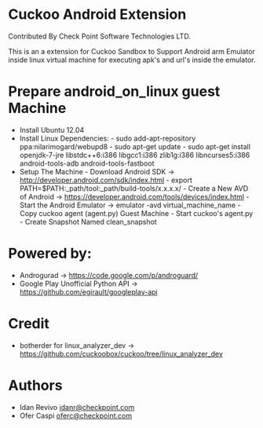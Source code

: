 Cuckoo Android Extension
=========
Contributed By Check Point Software Technologies LTD.

This is an a extension for Cuckoo Sandbox to Support Android arm Emulator inside
linux virtual machine for executing apk's and url's inside the emulator.

Prepare android_on_linux guest Machine
======================================

- Install Ubuntu 12.04
- Install Linux Dependencies:
      - sudo add-apt-repository ppa:nilarimogard/webupd8
      - sudo apt-get update
      - sudo apt-get install openjdk-7-jre libstdc++6:i386 libgcc1:i386 zlib1g:i386
      libncurses5:i386 android-tools-adb android-tools-fastboot
- Setup The Machine
      - Download Android SDK ->  http://developer.android.com/sdk/index.html
      - export PATH=$PATH:_path/tool:_path/build-tools/x.x.x.x/
      - Create a New AVD of Android  -> https://developer.android.com/tools/devices/index.html
      - Start the Android Emulator -> emulator -avd virtual_machine_name
      - Copy cuckoo agent (agent.py) Guest Machine
      - Start cuckoo's agent.py
      - Create Snapshot Named clean_snapshot

Powered by:
===========
- Androgurad -> https://code.google.com/p/androguard/
- Google Play Unofficial Python API -> https://github.com/egirault/googleplay-api

Credit 
======
- botherder for linux_analyzer_dev -> https://github.com/cuckoobox/cuckoo/tree/linux_analyzer_dev

Authors
=======
- Idan Revivo idanr@checkpoint.com
- Ofer Caspi oferc@checkpoint.com
